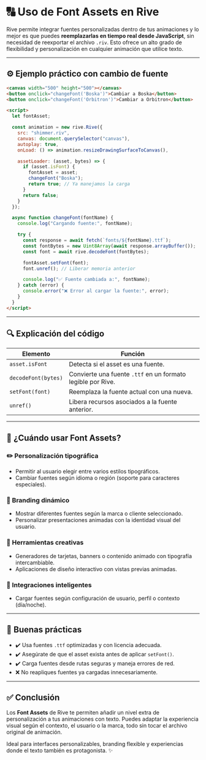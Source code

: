 # 🔠 Uso de Font Assets en Rive

Rive permite integrar fuentes personalizadas dentro de tus animaciones y lo mejor es que puedes **reemplazarlas en tiempo real desde JavaScript**, sin necesidad de reexportar el archivo `.riv`. Esto ofrece un alto grado de flexibilidad y personalización en cualquier animación que utilice texto.

---

## ⚙️ Ejemplo práctico con cambio de fuente

```html
<canvas width="500" height="500"></canvas>
<button onclick="changeFont('Boska')">Cambiar a Boska</button>
<button onclick="changeFont('Orbitron')">Cambiar a Orbitron</button>

<script>
  let fontAsset;

  const animation = new rive.Rive({
    src: "shimmer.riv",
    canvas: document.querySelector("canvas"),
    autoplay: true,
    onLoad: () => animation.resizeDrawingSurfaceToCanvas(),

    assetLoader: (asset, bytes) => {
      if (asset.isFont) {
        fontAsset = asset;
        changeFont("Boska");
        return true; // Ya manejamos la carga
      }
      return false;
    }
  });

  async function changeFont(fontName) {
    console.log("Cargando fuente:", fontName);

    try {
      const response = await fetch(`fonts/${fontName}.ttf`);
      const fontBytes = new Uint8Array(await response.arrayBuffer());
      const font = await rive.decodeFont(fontBytes);

      fontAsset.setFont(font);
      font.unref(); // Liberar memoria anterior

      console.log("✅ Fuente cambiada a:", fontName);
    } catch (error) {
      console.error("❌ Error al cargar la fuente:", error);
    }
  }
</script>
```

---

## 🔍 Explicación del código

| Elemento                   | Función                                                               |
|----------------------------|-----------------------------------------------------------------------|
| `asset.isFont`             | Detecta si el asset es una fuente.                                   |
| `decodeFont(bytes)`        | Convierte una fuente `.ttf` en un formato legible por Rive.          |
| `setFont(font)`            | Reemplaza la fuente actual con una nueva.                            |
| `unref()`                  | Libera recursos asociados a la fuente anterior.                      |

---

## 🧠 ¿Cuándo usar Font Assets?

### ✏️ Personalización tipográfica
- Permitir al usuario elegir entre varios estilos tipográficos.
- Cambiar fuentes según idioma o región (soporte para caracteres especiales).

### 💼 Branding dinámico
- Mostrar diferentes fuentes según la marca o cliente seleccionado.
- Personalizar presentaciones animadas con la identidad visual del usuario.

### 🧰 Herramientas creativas
- Generadores de tarjetas, banners o contenido animado con tipografía intercambiable.
- Aplicaciones de diseño interactivo con vistas previas animadas.

### 🤖 Integraciones inteligentes
- Cargar fuentes según configuración de usuario, perfil o contexto (día/noche).

---

## 🧰 Buenas prácticas

- ✔️ Usa fuentes `.ttf` optimizadas y con licencia adecuada.
- ✔️ Asegúrate de que el asset exista antes de aplicar `setFont()`.
- ✔️ Carga fuentes desde rutas seguras y maneja errores de red.
- ❌ No reapliques fuentes ya cargadas innecesariamente.

---

## ✅ Conclusión

Los **Font Assets** de Rive te permiten añadir un nivel extra de personalización a tus animaciones con texto. Puedes adaptar la experiencia visual según el contexto, el usuario o la marca, todo sin tocar el archivo original de animación.

Ideal para interfaces personalizables, branding flexible y experiencias donde el texto también es protagonista. ✨